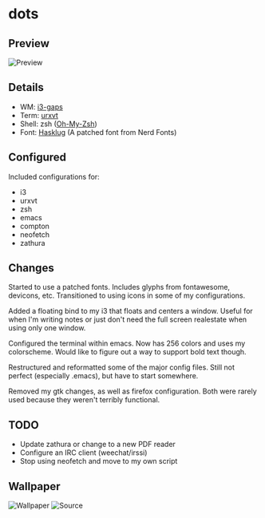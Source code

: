 # dots

## Preview

![Preview](https://i.imgur.com/fQHtom2.png)

## Details

* WM: [i3-gaps](https://github.com/Airblader/i3)
* Term: [urxvt](https://wiki.archlinux.org/index.php/Rxvt-unicode)
* Shell: zsh ([Oh-My-Zsh](http://ohmyz.sh/))
* Font: [Hasklug](https://nerdfonts.com/) (A patched font from Nerd Fonts)

## Configured

Included configurations for:
* i3
* urxvt
* zsh
* emacs
* compton
* neofetch
* zathura

## Changes

Started to use a patched fonts. Includes glyphs from fontawesome, devicons, etc. Transitioned to using icons in some of my configurations.

Added a floating bind to my i3 that floats and centers a window. Useful for when I'm writing notes or just don't need the full screen realestate when using only one window.

Configured the terminal within emacs. Now has 256 colors and uses my colorscheme. Would like to figure out a way to support bold text though.

Restructured and reformatted some of the major config files. Still not perfect (especially .emacs), but have to start somewhere.

Removed my gtk changes, as well as firefox configuration. Both were rarely used because they weren't terribly functional.

## TODO

* Update zathura or change to a new PDF reader
* Configure an IRC client (weechat/irssi)
* Stop using neofetch and move to my own script

## Wallpaper

![Wallpaper](https://i.imgur.com/SZBNOQy.jpg)
![Source](https://unsplash.com/photos/GvL_0uNFfK4)
